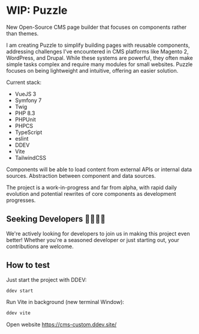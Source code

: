 # WIP: Puzzle

New Open-Source CMS page builder that focuses on components rather than themes.

I am creating Puzzle to simplify building pages with reusable components, addressing challenges I’ve encountered in CMS platforms like Magento 2, WordPress, and Drupal. While these systems are powerful, they often make simple tasks complex and require many modules for small websites. Puzzle focuses on being lightweight and intuitive, offering an easier solution.

Current stack:

* VueJS 3
* Symfony 7
* Twig
* PHP 8.3
* PHPUnit
* PHPCS
* TypeScript
* eslint
* DDEV
* Vite
* TailwindCSS

Components will be able to load content from external APIs or internal data sources. Abstraction between component and
data sources.


The project is a work-in-progress and far from alpha, with rapid daily evolution and potential rewrites of core components as development progresses.

## Seeking Developers 👩‍💻👨‍💻

We're actively looking for developers to join us in making this project even better! Whether you're a seasoned developer or just starting out, your contributions are welcome.

## How to test

Just start the project with DDEV:

```bash
ddev start
```

Run Vite in background (new terminal Window):

```bash
ddev vite
```

Open website https://cms-custom.ddev.site/
